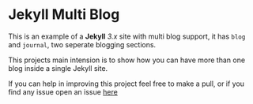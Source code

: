 # Jekyll Multi Blog



This is an example of a **Jekyll** *3.x* site with multi blog support, it has `blog` and `journal`, two seperate blogging sections.



This projects main intension is to show how you can have more than one blog inside a single Jekyll site.



If you can help in improving this project feel free to make a pull, or if you find any issue open an issue [here](https://github.com/DarrylDias/jekyll-multi-blog/issues)